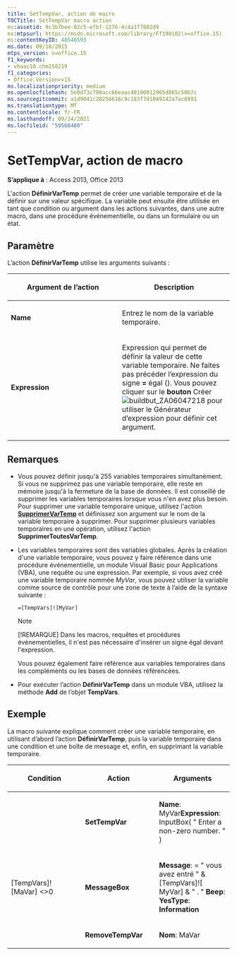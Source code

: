 ```yaml
---
title: SetTempVar, action de macro
TOCTitle: SetTempVar macro action
ms:assetid: 9c3b7bee-02c5-efbf-1276-4c4a1f7802d9
ms:mtpsurl: https://msdn.microsoft.com/library/Ff198102(v=office.15)
ms:contentKeyID: 48546593
ms.date: 09/18/2015
mtps_version: v=office.15
f1_keywords:
- vbaac10.chm150219
f1_categories:
- Office.Version=v15
ms.localizationpriority: medium
ms.openlocfilehash: 5e0d73c700acc66eaac40190012965d865c50b7c
ms.sourcegitcommit: a1d9041c20256616c9c183f7d1049142a7ac6991
ms.translationtype: MT
ms.contentlocale: fr-FR
ms.lasthandoff: 09/24/2021
ms.locfileid: "59568480"
---
```

# <a name="settempvar-macro-action"></a>SetTempVar, action de macro


**S’applique à** : Access 2013, Office 2013



L'action **DéfinirVarTemp** permet de créer une variable temporaire et de la définir sur une valeur spécifique. La variable peut ensuite être utilisée en tant que condition ou argument dans les actions suivantes, dans une autre macro, dans une procédure événementielle, ou dans un formulaire ou un état.

## <a name="setting"></a>Paramètre

L’action **DéfinirVarTemp** utilise les arguments suivants :

<table>
<colgroup>
<col style="width: 50%" />
<col style="width: 50%" />
</colgroup>
<thead>
<tr class="header">
<th><p>Argument de l’action</p></th>
<th><p>Description</p></th>
</tr>
</thead>
<tbody>
<tr class="odd">
<td><p><strong>Name</strong></p></td>
<td><p>Entrez le nom de la variable temporaire.</p></td>
</tr>
<tr class="even">
<td><p><strong>Expression</strong></p></td>
<td><p>Expression qui permet de définir la valeur de cette variable temporaire. Ne faites pas précéder l’expression du signe <strong>=</strong> égal (). Vous pouvez cliquer sur le <strong>bouton</strong> Créer <img src="media/access-build-button.gif" title="buildbut_ZA06047218" alt="buildbut_ZA06047218" /> pour utiliser le Générateur d’expression pour définir cet argument.</p></td>
</tr>
</tbody>
</table>


## <a name="remarks"></a>Remarques

- Vous pouvez définir jusqu'à 255 variables temporaires simultanément. Si vous ne supprimez pas une variable temporaire, elle reste en mémoire jusqu'à la fermeture de la base de données. Il est conseillé de supprimer les variables temporaires lorsque vous n'en avez plus besoin. Pour supprimer une variable temporaire unique, utilisez l'action **[SupprimerVarTemp](removetempvar-macro-action.md)** et définissez son argument sur le nom de la variable temporaire à supprimer. Pour supprimer plusieurs variables temporaires en une opération, utilisez l'action **SupprimerToutesVarTemp**.

- Les variables temporaires sont des variables globales. Après la création d'une variable temporaire, vous pouvez y faire référence dans une procédure événementielle, un module Visual Basic pour Applications (VBA), une requête ou une expression. Par exemple, si vous avez créé une variable temporaire nommée *MyVar*, vous pouvez utiliser la variable comme source de contrôle pour une zone de texte à l’aide de la syntaxe suivante :
    
  `=[TempVars]![MyVar]`
    
  > [!NOTE]
  > [!REMARQUE] Dans les macros, requêtes et procédures événementielles, il n'est pas nécessaire d'insérer un signe égal devant l'expression.
 
  Vous pouvez également faire référence aux variables temporaires dans les compléments ou les bases de données référencées.

- Pour exécuter l’action **DéfinirVarTemp** dans un module VBA, utilisez la méthode **Add** de l’objet **TempVars**.

## <a name="example"></a>Exemple

La macro suivante explique comment créer une variable temporaire, en utilisant d’abord l’action **DéfinirVarTemp**, puis la variable temporaire dans une condition et une boîte de message et, enfin, en supprimant la variable temporaire.

<table>
<colgroup>
<col style="width: 33%" />
<col style="width: 33%" />
<col style="width: 33%" />
</colgroup>
<thead>
<tr class="header">
<th><p>Condition</p></th>
<th><p>Action</p></th>
<th><p>Arguments</p></th>
</tr>
</thead>
<tbody>
<tr class="odd">
<td><p></p></td>
<td><p><strong>SetTempVar</strong></p></td>
<td><p><strong>Name</strong>: MyVar<strong>Expression</strong>: InputBox( &quot; Enter a non-zero number. &quot; )</p></td>
</tr>
<tr class="even">
<td><p>[TempVars]![MaVar] &lt;&gt;0</p></td>
<td><p><strong>MessageBox</strong></p></td>
<td><p><strong>Message</strong>: = &quot; vous avez entré &quot; &amp; [TempVars]![ MyVar] &amp; &quot; . &quot; <strong>Beep</strong>: <strong>YesType</strong>: <strong>Information</strong></p></td>
</tr>
<tr class="odd">
<td><p></p></td>
<td><p><strong>RemoveTempVar</strong></p></td>
<td><p><strong>Nom</strong>: MaVar</p></td>
</tr>
</tbody>
</table>

